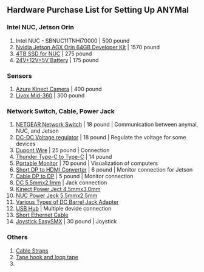 ## Hardware Purchase List for Setting Up ANYMal

### Intel NUC, Jetson Orin
1. Intel NUC - SBNUC11TNHi70000 | 500 pound
2. [Nvidia Jetson AGX Orin 64GB Developer Kit](https://store.nvidia.com/en-gb/jetson/store/?page=1&limit=9&locale=en-gb&product=173&product_filter=173~9,119~3,118~2,120~3,117~2) | 1570 pound
3. [4TB SSD for NUC](https://www.amazon.co.uk/Nextorage-Japan-Gen-4-Internal-7300MB/dp/B0BV6Z1MQ6/ref=sr_1_2_sspa?keywords=4+TB+ssd+m.2&qid=1700065397&sr=8-2-spons&sp_csd=d2lkZ2V0TmFtZT1zcF9hdGY&psc=1) | 275 pound
4. [24V+12V+5V Battery](https://cpc.farnell.com/tiger-power-supplies/tgr-pp-24v-5000-b/portable-power-supply-bank-24v/dp/BT06847?mckv=s_dc%7Cpcrid%7C426684131180%7Ckword%7C%7Cmatch%7C%7Cplid%7C%7Cslid%7C%7Cproduct%7CBT06847%7Cpgrid%7C100371159518%7Cptaid%7Cpla-2009492210765%7C&CMP=KNC-GUK-CPC-SHOPPING-9262013734-100371159518-BT06847&s_kwcid=AL!5616!3!426684131180!!!network%7d!2009492210765!&gclid=CjwKCAiA9dGqBhAqEiwAmRpTCzf3U4ezlJEB5S_-WlworRATqUgHfUG0pKxX5k1_LGbfj45TsO3WJRoC5wYQAvD_BwE) | 175 pound

### Sensors
1. [Azure Kinect Camera](https://learn.microsoft.com/en-us/azure/kinect-dk/about-azure-kinect-dk) | 400 pound
2. [Livox Mid-360](https://www.livoxtech.com/mid-360) | 300 pound

### Network Switch, Cable, Power Jack
1. [NETGEAR Network Switch](https://www.amazon.co.uk/NETGEAR-Ethernet-Unmanaged-Internet-Splitter/dp/B07PYSNSDD/ref=asc_df_B07PYSNSDD/?tag=googshopuk-21&linkCode=df0&hvadid=310584977443&hvpos=&hvnetw=g&hvrand=2630492335645514431&hvpone=&hvptwo=&hvqmt=&hvdev=c&hvdvcmdl=&hvlocint=&hvlocphy=9044962&hvtargid=pla-745853084862&psc=1&mcid=14c0a62358793342993474c26bdec4c3&th=1&psc=1) | 18 pound | Communication between anymal, NUC, and Jetson
2. [DC-DC Voltage regulator](https://www.ebay.co.uk/itm/204481490898?hash=item2f9c0befd2:g:~AIAAOSwpFtjPTJt) | 18 pound | Regulate the voltage for some devices
3. [Dupont Wire](https://www.amazon.co.uk/Pieces-Multicolored-Breadboard-Arduino-Raspberry/dp/B089FZ79CS/ref=sr_1_2?crid=39JOSJH5JFC8P&dib=eyJ2IjoiMSJ9.Nam3HM9FY0W9W83UUg_yWo7tKKCWuIWJnvwFhHO-gPPLm3gQPVH62omnYX_AN-_HMBMMzZ4jKqlbAxzEBauoUReon-ds-hoD_l7CFA9O8W5lGwoGt5ZRTNyY6pIJPtRYHlI-gg9lJ8r81_TOqokUQA6I0TIoarodluaiPdSJPyZ2DRpq1dIivFYzwiPRA9MbFbXwxHVUzfnx6yY5_oMNJ3qfJM7gs7zYlEzyq-be98D0TYuoik4Jya7Jxt19Aw8avTXODsStuP6fx3otnD6rMnPEpznYJ2mgz5AkT-OzGOU.qZXOIU1iK6Tf9mREBFy1X4QqvCbxmP2A_EFrxBh6Xus&dib_tag=se&keywords=dupont+line&qid=1709553362&sprefix=dupont+line%2Caps%2C114&sr=8-2-spons&sp_csd=d2lkZ2V0TmFtZT1zcF9hdGY&psc=1) | 25 pound | Connection
4. [Thunder Type-C to Type-C](https://www.amazon.co.uk/gp/product/B09LYSB7FZ/ref=ewc_pr_img_2?smid=A3THIYJHMVVHCP&psc=1) | 14 pound
5. [Portable Monitor](https://www.amazon.co.uk/ELECROW-Portable-Speakers-Resolution-Raspberry/dp/B089W7FJP6/ref=sr_1_3?dib=eyJ2IjoiMSJ9.BnlhXOdh315FxM0cMaUCOlcN1jj3KNierh9vls5uW2ZhvRDJb8Lmiv4bPWODhhnC02gw16N6mxyPTTf_cKSH5Fi4y1gt2q0xY1sfWUyORTQ2SU61O6unZ1kLHVmQTp1ZMPxNuhlQ67v-Zsp8fZaLzlYXEQ7SBNzr-M4A-Op4zxVrSP3SC-lFVmjMxJdeZOVQfXDQhBioW4EnM45Yw6Xv9ZJNRk8uvczIKRBYOK-fvpI.xFw7juj4tUs6FkNaklK77Qek8ng2R5fxelNf7zXcCjA&dib_tag=se&keywords=portable+mini+monitor&qid=1710194423&sr=8-3) | 70 pound | Visualization of computers
6. [Short DP to HDMI Converter](https://www.amazon.co.uk/BENFEI-DisplayPort-Gold-Plated-Display-Compatible-Black/dp/B017Q8ZVWK/ref=sr_1_3?crid=1AIR30Q2QIP3V&dib=eyJ2IjoiMSJ9.YrP6sacajx8SqOaF_vRjHCe4CSrTqFXu45kx_taPMtbTI-pWhGeZjnDzLLLp0D527OETxKW8bvxKkaqHTOUwlf1tJx5mN6S1tux-3Fb6pOS1M91VqjXQUD_NVddKshpV9cB4bdclGhVe9jeN0qYHCwOj2mbtxLXGJgB90NshZ9z79YIyqchu7eR7CElLMW1CVtDe6rsOTCT86rxwHydt84c_gQDmP-5gYnOnZ55aF9U.FqdG4kO1hCyBB4-yiAxLy-_rMsvK8xcaiVSAInLGsp0&dib_tag=se&keywords=dp+to+hdmi&qid=1710195255&sprefix=dp+to+hdmi%2Caps%2C78&sr=8-3) | 6 pound | Monitor connection for Jetson
7. [Cable DP to DP](https://www.amazon.co.uk/DisplayPort-Benfei-Display-Gold-Plated-Lenovo/dp/B077BPW8XJ/ref=sr_1_1_sspa?crid=83OEFUJ4CYQQ&dib=eyJ2IjoiMSJ9.5mS6t4BijWKh0XfE66hAvKIoar9cFL7P8GNlTMBswF1Ze_K_7Og5NL90yMKE9BgegEgoE25ARjNzRPc-82inaAk_Laj0QwrmvwSooT50MEH2ZLa4ECKBdtrEXpX-yfb2pvAUPgH6MRYHT_wa8n3nFTpDjBFSnGQxmxrNmKdpSPpNYMzdNdaLgfHojqBvJukcSL2gjgjfUoTQnwbjCfrKMnmiEyjhgEjcmuxRJtpvZP4.nHmZQKwr_aRf3CcoNpVG7Jc2O1Eg5Jpq1XhrJNZCVfU&dib_tag=se&keywords=dp%2Bto%2Bdp%2Bcable&qid=1710195423&sprefix=dp%2Bto%2Bdp%2Bcable%2Caps%2C77&sr=8-1-spons&sp_csd=d2lkZ2V0TmFtZT1zcF9hdGY&smid=ABI01N1FCUZG9&th=1) | 5 pound | Monitor connection
8. [DC 5.5mmx2.1mm](https://www.amazon.co.uk/iJiZuo-Connector-Female-Connectors-Camera/dp/B09MVNSDR6/ref=sr_1_5?crid=1P775RALDB48U&dib=eyJ2IjoiMSJ9.q-6mewVfHtvfAPVGuReqLqBJ-DUT5SQgVUBXXUsGgp4yXU9-m-T6b9ItG5cTXxIkw-KIwhIqyVPKLBfo1W3OeXAW9fpf663AHyQGrOjDRzhkXild8J3FnNBbzcH3yjygaVaxboAi0klWe1ac_HTC7tFojbCm9szZj5d0mbdk7qjDaSauP8Zh7ZjKvXNmaFjgle62_fnkDgqkFFS4cQGqwsjOkvFF_aC16mleKH4LR1I.kV-XmKyKYQQK-2aV9noQDh_uZXgMAMprJe6uAuYmiGM&dib_tag=se&keywords=power+jack&qid=1710195529&sprefix=power+jack+%2Caps%2C83&sr=8-5) | Jack connection
9. [Kinect Power Ject 4.5mmx3.0mm](https://www.amazon.co.uk/sourcing-map-5-5mmx2-1mm-4-5mmx3-0mm-Connector/dp/B08JKNFTJJ/ref=sr_1_3?crid=3EO6INFLX5BX9&dib=eyJ2IjoiMSJ9.ScdxUsN4vNQP33qXFmj5Wspx2ZYx45sWNN6xCcB9MxpKYGLVTsrzo5RPJNN3lIxdNMP5pLgdQ1dFWjfO4lY3JDklbCNC3d3wlGn5lZbFTIYXA-JitiTlR_wflnwM_w8s6VpdDDGj93fWaOKJJqCug1Ohu4aeVjkiHUSnoUyq1h85xGErwFAPOVDrMvbQWq6M_j_3HsNuqAtcXagvZawP4XryrURon7LL0nawQOdNVYU.ws9B6gDGEO5I0jNGXWkny64QLoA-FS7gKbefYUiBvnc&dib_tag=se&keywords=DC+Power+Adapter+4.5mm+3mm&qid=1710275690&sprefix=dc+power+adapter+4.5mm+3mm%2Caps%2C64&sr=8-3)
10. [NUC Power Jeck 5.5mmx2.5mm](https://www.amazon.co.uk/sourcing-map-Length-Connector-Pigtail/dp/B08JKS9CKR/ref=sr_1_15?crid=20ZH148SLZ1AV&dib=eyJ2IjoiMSJ9.KwBXauihmzwAEwa3c4fZ9FsCV3_DtlM6rVrB6n5pHBUjbEELMF9EFopPIgqEMVjBQLFEZ3s0bL05vHNR6VffS4xXrJ3kHf7L9PXCZtDCX3DIf8V02KhWmg92QMpmivdHmcoZK19fpqkZieRzyQXPSxzIv5A_w80e5aS32A8x_3mOgk5QBORWiTdP5EYQWsZpf7bcVuo_yCTpWcX9hagVcL5r4sbCWg_aVO_LHZkJT3Q.qChBZLRWY5TecO3euNmjIXCGzW5_8s0Izzktv-OjLN0&dib_tag=se&keywords=dc+jack+5.5mm+2.5mm&qid=1710196338&sprefix=dc+jack+5.5mm+2.5mm%2Caps%2C62&sr=8-15)
11. [Various Types of DC Barrel Jack Adapter](https://www.amazon.co.uk/Adapter-Connector-Universal-Compatible-Thinkpad/dp/B09VGS7KLT/ref=asc_df_B09VGS7KLT/?tag=googshopuk-21&linkCode=df0&hvadid=606544686416&hvpos=&hvnetw=g&hvrand=1954666384743475352&hvpone=&hvptwo=&hvqmt=&hvdev=c&hvdvcmdl=&hvlocint=&hvlocphy=9044962&hvtargid=pla-1882313049756&psc=1&mcid=2b3fce4ac8ec38b3baebec017aae8959)
12. [USB Hub](https://www.amazon.co.uk/NOVOO-Extended-High-Speed-Transfer-Compatibility-Black/dp/B0C5XMMXJH/ref=sr_1_3?crid=2E68ZLQW85Z5D&dib=eyJ2IjoiMSJ9.Q3unGHIlSY5VQ7fMmGIGxova0CwQrZAfmGm2LTdSBl3e3MIOaOmsSPVNq7utPLRfdBsNeLIXQgU_C95dsLGaELS7bAAo_QB-jsr0vnM3BQMHmwPx3mhVsEyLGoR6HSg468J-gJVv-MkHGUgN3hO9tb_U58FuFeYIq4MiTsDMLsYziuQtS_vX5jWdXGR7yMMT_ibD3M0wvLh66jv5UXnXj0AzmyRmMm_fyvTC6kO6_2A.w_zD1Tz4LgubTtMOD80BZw3v0BxBfEBBgRE9n_J2iaI&dib_tag=se&keywords=usb+hub&qid=1710275874&sprefix=usb+hub%2Caps%2C81&sr=8-3) | Multiple devide connection
13. [Short Ethernet Cable](https://www.amazon.co.uk/BAHIWOM-Ethernet-Network-Gigabit-Internet/dp/B0BGN28PT8/ref=sxin_15_pa_sp_search_thematic_sspa?content-id=amzn1.sym.db22ed06-2ba3-4221-aa74-9532d76572a9%3Aamzn1.sym.db22ed06-2ba3-4221-aa74-9532d76572a9&crid=1UFXR2WTAAQXA&cv_ct_cx=short%2Bnetwork%2Bcable&dib=eyJ2IjoiMSJ9.9tgL3wsUKTdHU1N5ObkTNtWZBI2OBLRopdUK8sUXFj4-33QhSxWDxVrPFu5J_q-JajBfiYAgtsb9h_1B9x_l2A.AxxNQOwbApfyYPzxRLUD9fWPU-_B-KAmRh_ubIwCIQs&dib_tag=se&keywords=short%2Bnetwork%2Bcable&pd_rd_i=B0BCVY5QMZ&pd_rd_r=6bc3d4f4-71e8-484d-86db-4c377b035101&pd_rd_w=ZedOL&pd_rd_wg=RYpZE&pf_rd_p=db22ed06-2ba3-4221-aa74-9532d76572a9&pf_rd_r=2X598C03QWSTRFEYZRCT&qid=1710278274&sbo=RZvfv%2F%2FHxDF%2BO5021pAnSA%3D%3D&sprefix=short%2Bnetwork%2Bcable%2Caps%2C72&sr=1-1-ad3222ed-9545-4dc8-8dd8-6b2cb5278509-spons&sp_csd=d2lkZ2V0TmFtZT1zcF9zZWFyY2hfdGhlbWF0aWM&th=1)
14. [Joystick EasySMX](https://www.amazon.co.uk/dp/B07J4G4L5T?psc=1&ref=ppx_yo2ov_dt_b_product_details) | 30 pound | Joystick

### Others
1. [Cable Straps](https://www.amazon.co.uk/dp/B09YPZBSMK/?_encoding=UTF8&pd_rd_i=B09YPZBSMK&ref_=sxts_sparkle_sbv&qid=1710278049&pd_rd_w=LTBgQ&content-id=amzn1.sym.25f7c301-a223-4ff8-91c9-accfeab9fda8%3Aamzn1.sym.25f7c301-a223-4ff8-91c9-accfeab9fda8&pf_rd_p=25f7c301-a223-4ff8-91c9-accfeab9fda8&pf_rd_r=9PFPKERWKQFDBSFMF5K3&pd_rd_wg=1hirx&pd_rd_r=9bb80445-ab3b-49b4-94a0-86cf7e7cb556&pd_rd_plhdr=t&th=1)
2. [Tape hook and loop tape](https://www.amazon.co.uk/Velcpro-Hook-Loop-Tape-Water-Resistant/dp/B09PZXVLH4/ref=sr_1_1_sspa?crid=3O3NGEY583VJR&dib=eyJ2IjoiMSJ9.PwCDAs8XcKsiRQnfTF313T8aSJe7xfg_BMe5vUS33YJ8HuJlRgnz5cE3v8aUyS4ZMWSB7f0Rq4EA4KfEOEftt_cwHL9bx5rgUj1DOXl1JLCCheXT35fniuwygifOa9KwRSitUefHVawUm1j8iPDyT8IYCAENNVMPzCZFURY-GgCpc1_oFDnJZt8xUbQz9lhIokD8Eej83Kq4-UaBwuzhSQMc-PIvPWpz3WlwYRvZfj_QuRK74EmqYa3F3E09scimUqGn0iQUwL5RO3tgibAfL0wdJTNr3am_-NqKaZLnFPc.WSpBaAV9ppGXHLPgFNLifGeppQcOX40s6UuP3bLw9lM&dib_tag=se&keywords=Velcro&qid=1710278049&sprefix=velcro%2Caps%2C68&sr=8-1-spons&sp_csd=d2lkZ2V0TmFtZT1zcF9hdGY&th=1)
3. 

